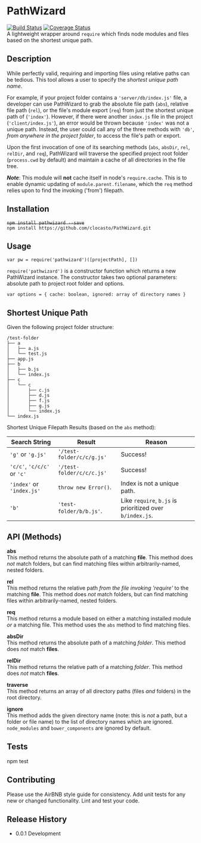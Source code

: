 PathWizard
=========
[![Build Status](https://travis-ci.org/facebook/react.svg?branch=master)](https://travis-ci.org/facebook/react) [![Coverage Status](https://coveralls.io/repos/github/clocasto/PathWizard/badge.svg?branch=master&x=y)](https://coveralls.io/github/clocasto/PathWizard?branch=master)  
A lightweight wrapper around `require` which finds node modules and files based on the shortest unique path.

## Description
While perfectly valid, requiring and importing files using relative paths can be tedious. This tool allows a user to specify the *shortest unique path name*. 

For example, if your project folder contains a `'server/db/index.js'` file, a developer can use PathWizard to grab the absolute file path (`abs`), relative file path (`rel`), or the file's module export (`req`) from just the shortest unique path of (`'index'`). However, if there were another `index.js` file in the project (`'client/index.js'`), an error would be thrown because `'index'` was not a unique path. Instead, the user could call any of the three methods with  `'db'`, *from anywhere in the project folder*, to access the file's path or export.

Upon the first invocation of one of its searching methods (`abs`, `absDir`, `rel`, `relDir`, and `req`), PathWizard will traverse the specified project root folder (`process.cwd` by default) and maintain a cache of all directories in the file tree.

***Note***: This module will **not** cache itself in node's `require.cache`. This is to enable dynamic updating of `module.parent.filename`, which the `req` method relies upon to find the invoking ('from') filepath.

## Installation

  ~~`npm install pathwizard --save`~~  
  `npm install https://github.com/clocasto/PathWizard.git`

## Usage

  `var pw = require('pathwizard')([projectPath], [])`

  `require('pathwizard')` is a constructor function which returns a new PathWizard instance. The constructor takes two optional parameters: absolute path to project root folder and options.

  `var options = {
  	cache: boolean,
  	ignored: array of directory names
  }`
  

## Shortest Unique Path

Given the following project folder structure:

    /test-folder
    ├── a
    │   ├── a.js
    │   └── test.js
    ├── app.js
    ├── b
    │   ├── b.js
    │   └── index.js
    ├── c
    │   └── c
    │       ├── c.js
    │       ├── d.js
    │       ├── f.js
    │       ├── g.js
    │       └── index.js
    └── index.js

Shortest Unique Filepath Results (based on the `abs` method):

Search String | Result | Reason
---------------------|-------------|------------
`'g'` or `'g.js'`          | `'/test-folder/c/c/g.js'`  | Success!
`'c/c'`, `'c/c/c'` or `'c'`| `'/test-folder/c/c/c.js'`  | Success!
`'index'` or `'index.js'`  | `throw new Error()`. | Index is not a unique path.  
`'b'`                    | `'test-folder/b/b.js'`. | Like `require`, `b.js` is prioritized over `b/index.js`.  

## API (Methods)

**abs**  
This method returns the absolute path of a matching **file**. This method does *not* match folders, but can find matching files within arbitrarily-named, nested folders.

**rel**  
This method returns the relative path *from the file invoking 'require'* to the matching **file**. This method does *not* match folders, but can find matching files within arbitrarily-named, nested folders.

**req**  
This method returns a module based on either a matching installed module *or* a matching file. This method uses the `abs` method to find matching files.

**absDir**  
This method returns the absolute path of a matching *folder*. This method does *not* match **files**.

**relDir**  
This method returns the relative path of a matching *folder*. This method does *not* match **files**.

**traverse**  
This method returns an array of all directory paths (files *and* folders) in the root directory.  

**ignore**  
This method adds the given directory name (note: this is *not* a path, but a folder or file name) to the list of directory names which are ignored. `node_modules` and `bower_components` are ignored by default.

## Tests

  npm test

## Contributing

Please use the AirBNB style guide for consistency. Add unit tests for any new or changed functionality. Lint and test your code.

## Release History

* 0.0.1 Development
